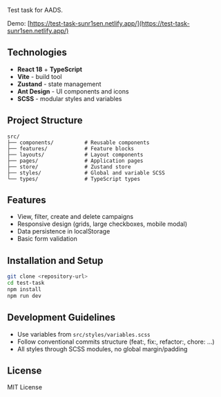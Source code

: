 Test task for AADS.

Demo: [https://test-task-sunr1sen.netlify.app/](https://test-task-sunr1sen.netlify.app/)

## Technologies

- **React 18** + **TypeScript**
- **Vite** - build tool
- **Zustand** - state management
- **Ant Design** - UI components and icons
- **SCSS** - modular styles and variables

## Project Structure

```
src/
├── components/          # Reusable components
├── features/            # Feature blocks
├── layouts/             # Layout components
├── pages/               # Application pages
├── store/               # Zustand store
├── styles/              # Global and variable SCSS
└── types/               # TypeScript types
```

## Features
- View, filter, create and delete campaigns
- Responsive design (grids, large checkboxes, mobile modal)
- Data persistence in localStorage
- Basic form validation

## Installation and Setup

```bash
git clone <repository-url>
cd test-task
npm install
npm run dev
```

## Development Guidelines
- Use variables from `src/styles/variables.scss`
- Follow conventional commits structure (feat:, fix:, refactor:, chore: ...)
- All styles through SCSS modules, no global margin/padding

## License
MIT License
